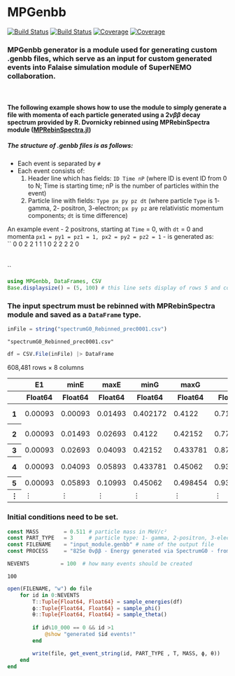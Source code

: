 # MPGenbb

[![Build Status](https://travis-ci.com/Shoram444/MPGenbb.jl.svg?branch=main)](https://travis-ci.com/Shoram444/MPGenbb.jl)
[![Build Status](https://ci.appveyor.com/api/projects/status/github/Shoram444/MPGenbb.jl?svg=true)](https://ci.appveyor.com/project/Shoram444/MPGenbb-jl)
[![Coverage](https://codecov.io/gh/Shoram444/MPGenbb.jl/branch/main/graph/badge.svg)](https://codecov.io/gh/Shoram444/MPGenbb.jl)
[![Coverage](https://coveralls.io/repos/github/Shoram444/MPGenbb.jl/badge.svg?branch=main)](https://coveralls.io/github/Shoram444/MPGenbb.jl?branch=main)


### MPGenbb generator is a module used for generating custom .genbb files, which serve as an input for custom generated events into Falaise simulation module of SuperNEMO collaboration. 
<br>

#### The following example shows how to use the module to simply generate a file with momenta of each particle generated using a $2\nu\beta\beta$ decay spectrum provided by R. Dvornicky rebinned using MPRebinSpectra module (<a href="https://github.com/Shoram444/MPRebinSpectra.jl">MPRebinSpectra.jl</a>)


##### The structure of .genbb files is as follows: 
+ Each event is separated by ``#``
+ Each event consists of:
    1. Header line which has fields: ``ID Time nP`` (where ID is event ID from 0 to N; Time is starting time; nP is the number of particles within the event)
    2. Particle line with fields: ``Type px py pz dt`` (where particle ``Type`` is 1- gamma, 2- positron, 3-electron; ``px py pz`` are relativistic momentum components; ``dt`` is time difference)

An example event - 2 positrons, starting at ``Time`` = 0, with ``dt`` = 0 and momenta ``px1 = py1 = pz1 = 1, px2 = py2 = pz2 = 1`` - is generated as:
<br>
``
0 0 2 
2 1 1 1 0
2 2 2 2 0
#
``


```julia
using MPGenbb, DataFrames, CSV
Base.displaysize() = (5, 100) # this line sets display of rows 5 and cols 100
```

### The input spectrum must be rebinned with MPRebinSpectra module and saved as a ``DataFrame`` type.


```julia
inFile = string("spectrumG0_Rebinned_prec0001.csv")
```




    "spectrumG0_Rebinned_prec0001.csv"




```julia
df = CSV.File(inFile) |> DataFrame
```




<div class="data-frame"><p>608,481 rows × 8 columns</p><table class="data-frame"><thead><tr><th></th><th>E1</th><th>minE</th><th>maxE</th><th>minG</th><th>maxG</th><th>a</th><th>b</th><th>cdf</th></tr><tr><th></th><th title="Float64">Float64</th><th title="Float64">Float64</th><th title="Float64">Float64</th><th title="Float64">Float64</th><th title="Float64">Float64</th><th title="Float64">Float64</th><th title="Float64">Float64</th><th title="Float64">Float64</th></tr></thead><tbody><tr><th>1</th><td>0.00093</td><td>0.00093</td><td>0.01493</td><td>0.402172</td><td>0.4122</td><td>0.71628</td><td>0.401506</td><td>5.70061e-6</td></tr><tr><th>2</th><td>0.00093</td><td>0.01493</td><td>0.02693</td><td>0.4122</td><td>0.42152</td><td>0.776611</td><td>0.400606</td><td>1.07029e-5</td></tr><tr><th>3</th><td>0.00093</td><td>0.02693</td><td>0.04093</td><td>0.42152</td><td>0.433781</td><td>0.87581</td><td>0.397934</td><td>1.669e-5</td></tr><tr><th>4</th><td>0.00093</td><td>0.04093</td><td>0.05893</td><td>0.433781</td><td>0.45062</td><td>0.935488</td><td>0.395491</td><td>2.46496e-5</td></tr><tr><th>5</th><td>0.00093</td><td>0.05893</td><td>0.10993</td><td>0.45062</td><td>0.498454</td><td>0.937931</td><td>0.395348</td><td>4.8851e-5</td></tr><tr><th>&vellip;</th><td>&vellip;</td><td>&vellip;</td><td>&vellip;</td><td>&vellip;</td><td>&vellip;</td><td>&vellip;</td><td>&vellip;</td><td>&vellip;</td></tr></tbody></table></div>



### Initial conditions need to be set. 


```julia
const MASS        = 0.511 # particle mass in MeV/c²
const PART_TYPE   = 3     # particle type: 1- gamma, 2-positron, 3-electron
const FILENAME    = "input_module.genbb" # name of the output file
const PROCESS     = "82Se 0νββ - Energy generated via SpectrumG0 - from R. Dvornicky";
```


```julia
NEVENTS          = 100  # how many events should be created
```




    100




```julia
open(FILENAME, "w") do file
    for id in 0:NEVENTS
        T::Tuple{Float64, Float64} = sample_energies(df)
        ϕ::Tuple{Float64, Float64} = sample_phi()
        θ::Tuple{Float64, Float64} = sample_theta()
        
        if id%10_000 == 0 && id >1
            @show "generated $id events!"
        end

        write(file, get_event_string(id, PART_TYPE , T, MASS, ϕ, θ))
    end
end
```
